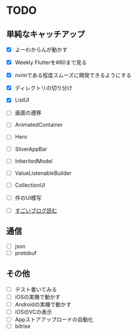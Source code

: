 # TODO

## 単純なキャッチアップ
- [x] よーわからんが動かす
- [x] Weekly Flutterを#80まで見る
- [x] nvimである程度スムーズに開発できるようにする
- [x] ディレクトリの切り分け

- [x] ListUI
- [ ] 画面の遷移
- [ ] AnimatedContainer
- [ ] Hero
- [ ] SliverAppBar
- [ ] InheritedModel
- [ ] ValueListenableBuilder
- [ ] CollectionUI
- [ ] 件のUI模写
- [ ] [すごいブログ読む](https://itome.team/blog/2019/12/flutter-advent-calendar-day26/)

## 通信
- [ ] json
- [ ] protobuf

## その他
- [ ] テスト書いてみる
- [ ] iOSの実機で動かす
- [ ] Androidの実機で動かす
- [ ] iOSのVCの表示
- [ ] Appストアアップロードの自動化
- [ ] bitrise
